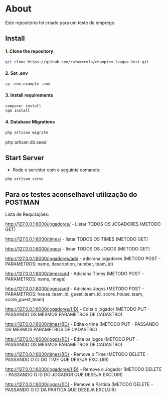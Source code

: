 # About

Este repositório foi criado para um teste de emprego.

## Install
#### 1. Clone the repository

```bash
git clone https://github.com/rafamerola/champion-league-test.git
```

#### 2. Set .env
```bash
cp .env.example .env
```

#### 3. Install requirements
```bash
composer install
npm install
```

#### 4. Database Migrations
```bash
php artisan migrate
```
php artisan db:seed   

## Start Server
- Rode o servidor com o seguinte comando:
```
php artisan serve
```

## Para os testes aconselhavel utilização do POSTMAN

Lista de Requisições:

http://127.0.0.1:8000/jogadores/ - Listar TODOS OS JOGADORES (METODO GET)

http://127.0.0.1:8000/times/ - listar TODOS OS TIMES (METODO GET)

http://127.0.0.1:8000/jogos/ - listar TODOS OS JOGOS (METODO GET)

http://127.0.0.1:8000/jogadores/add - adiciona jogadores (METODO POST - PARAMETROS: name, description, number, team_id)

http://127.0.0.1:8000/times/add - Adiciona Times (METODO POST - PARAMETROS: name, image)

http://127.0.0.1:8000/jogos/add - Adiciona Jogos (METODO POST - PARAMETROS: house_team_id, guest_team_id, score_house_team, score_guest_team)

http://127.0.0.1:8000/jogadores/{ID} - Edita o jogador (METODO PUT - PASSANDO OS MESMOS PARAMETROS DE CADASTRO)

http://127.0.0.1:8000/times/{ID} - Edita o time (METODO PUT - PASSANDO OS MESMOS PARAMETROS DE CADASTRO)

http://127.0.0.1:8000/jogos/{ID} - Edita os jogos (METODO PUT - PASSANDO OS MESMOS PARAMETROS DE CADASTRO)

http://127.0.0.1:8000/times/{ID} - Remove o Time (METODO DELETE - PASSANDO O ID DO TIME QUE DESEJA EXCLUIR)

http://127.0.0.1:8000/jogadores/{ID} - Remove o Jogador (METODO DELETE - PASSANDO O ID DO JOGADOR QUE DESEJA EXCLUIR)

http://127.0.0.1:8000/jogos/{ID} - Remove a Partida (METODO DELETE - PASSANDO O ID DA PARTIDA QUE DESEJA EXCLUIR)
```